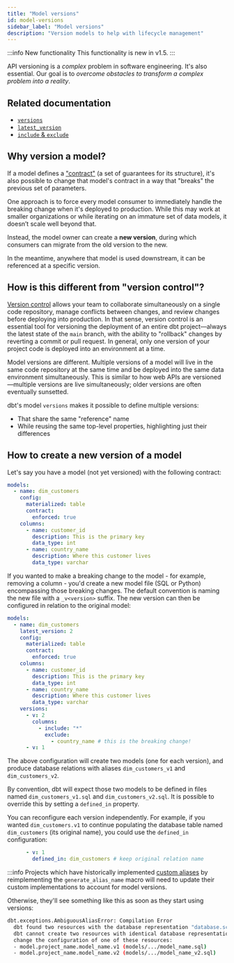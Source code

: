 ```yaml
---
title: "Model versions"
id: model-versions
sidebar_label: "Model versions"
description: "Version models to help with lifecycle management"
---
```


:::info New functionality
This functionality is new in v1.5.
:::

API versioning is a _complex_ problem in software engineering. It's also essential. Our goal is to _overcome obstacles to transform a complex problem into a reality_.

## Related documentation
- [`versions`](/reference/resource-properties/versions)
- [`latest_version`](/reference/resource-properties/latest-version)
- [`include` & `exclude`](/reference/resource-properties/include-exclude)

## Why version a model?

If a model defines a ["contract"](model-contracts) (a set of guarantees for its structure), it's also possible to change that model's contract in a way that "breaks" the previous set of parameters.

One approach is to force every model consumer to immediately handle the breaking change when it's deployed to production. While this may work at smaller organizations or while iterating on an immature set of data models, it doesn’t scale well beyond that.

Instead, the model owner can create a **new version**, during which consumers can migrate from the old version to the new.

In the meantime, anywhere that model is used downstream, it can be referenced at a specific version.

## How is this different from "version control"?

[Version control](git-version-control) allows your team to collaborate simultaneously on a single code repository, manage conflicts between changes, and review changes before deploying into production. In that sense, version control is an essential tool for versioning the deployment of an entire dbt project—always the latest state of the `main` branch, with the ability to "rollback" changes by reverting a commit or pull request. In general, only one version of your project code is deployed into an environment at a time.

Model versions are different. Multiple versions of a model will live in the same code repository at the same time and be deployed into the same data environment simultaneously. This is similar to how web APIs are versioned—multiple versions are live simultaneously; older versions are often eventually sunsetted.

dbt's model `versions` makes it possible to define multiple versions:
- That share the same "reference" name
- While reusing the same top-level properties, highlighting just their differences

## How to create a new version of a model

Let's say you have a model (not yet versioned) with the following contract:

<File name="models/schema.yml">

```yaml
models:
  - name: dim_customers
    config:
      materialized: table
      contract:
        enforced: true
    columns:
      - name: customer_id
        description: This is the primary key
        data_type: int
      - name: country_name
        description: Where this customer lives
        data_type: varchar
```

</File>

If you wanted to make a breaking change to the model - for example, removing a column - you'd create a new model file (SQL or Python) encompassing those breaking changes. The default convention is naming the new file with a `_v<version>` suffix. The new version can then be configured in relation to the original model:

<File name="models/schema.yml">

```yaml
models:
  - name: dim_customers
    latest_version: 2
    config:
      materialized: table
      contract:
        enforced: true
    columns:
      - name: customer_id
        description: This is the primary key
        data_type: int
      - name: country_name
        description: Where this customer lives
        data_type: varchar
    versions:
      - v: 2
        columns:
          - include: "*"
            exclude:
              - country_name # this is the breaking change!
      - v: 1
```

</File>

The above configuration will create two models (one for each version), and produce database relations with aliases `dim_customers_v1` and `dim_customers_v2`.

By convention, dbt will expect those two models to be defined in files named `dim_customers_v1.sql` and `dim_customers_v2.sql`. It is possible to override this by setting a `defined_in` property.

You can reconfigure each version independently. For example, if you wanted `dim_customers.v1` to continue populating the database table named `dim_customers` (its original name), you could use the `defined_in` configuration:

```yml
      - v: 1
        defined_in: dim_customers # keep original relation name
```

:::info
Projects which have historically implemented [custom aliases](/docs/build/custom-aliases) by reimplementing the `generate_alias_name` macro will need to update their custom implementations to account for model versions. 

Otherwise, they'll see something like this as soon as they start using versions:

```sh
dbt.exceptions.AmbiguousAliasError: Compilation Error
  dbt found two resources with the database representation "database.schema.model_name".
  dbt cannot create two resources with identical database representations. To fix this,
  change the configuration of one of these resources:
  - model.project_name.model_name.v1 (models/.../model_name.sql)
  - model.project_name.model_name.v2 (models/.../model_name_v2.sql)
```
